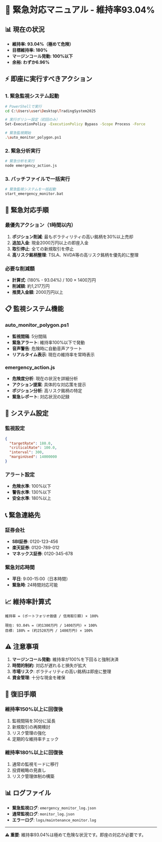 # 🚨 緊急対応マニュアル - 維持率93.04%

## 📊 現在の状況
- **維持率: 93.04%（極めて危険）**
- **目標維持率: 180%**
- **マージンコール発動: 100%以下**
- **余裕: わずか6.96%**

## ⚡ 即座に実行すべきアクション

### 1. 緊急監視システム起動
```bash
# PowerShellで実行
cd C:\Users\user\Desktop\TradingSystem2025

# 実行ポリシー設定（初回のみ）
Set-ExecutionPolicy -ExecutionPolicy Bypass -Scope Process -Force

# 緊急監視開始
.\auto_monitor_polygon.ps1
```

### 2. 緊急分析実行
```bash
# 緊急分析を実行
node emergency_action.js
```

### 3. バッチファイルで一括実行
```bash
# 緊急監視システムを一括起動
start_emergency_monitor.bat
```

## 🚨 緊急対応手順

### 最優先アクション（1時間以内）
1. **ポジション削減**: 最もボラティリティの高い銘柄を30%以上売却
2. **追加入金**: 現金2000万円以上の即座入金
3. **取引停止**: 全ての新規取引を停止
4. **高リスク銘柄整理**: TSLA、NVDA等の高リスク銘柄を優先的に整理

### 必要な削減額
- **計算式**: (180% - 93.04%) / 100 × 1400万円
- **削減額**: 約1,217万円
- **推奨入金額**: 2000万円以上

## 📋 監視システム機能

### auto_monitor_polygon.ps1
- **監視間隔**: 5分間隔
- **緊急アラート**: 維持率100%以下で発動
- **音声警告**: 危険時に自動音声アラート
- **リアルタイム表示**: 現在の維持率を常時表示

### emergency_action.js
- **危険度分析**: 現在の状況を詳細分析
- **アクション提案**: 具体的な対応策を提示
- **ポジション分析**: 高リスク銘柄の特定
- **緊急レポート**: 対応状況の記録

## 🔧 システム設定

### 監視設定
```json
{
  "targetRate": 180.0,
  "criticalRate": 100.0,
  "interval": 300,
  "marginUsed": 14000000
}
```

### アラート設定
- **危険水準**: 100%以下
- **警告水準**: 130%以下
- **安全水準**: 180%以上

## 📞 緊急連絡先

### 証券会社
- **SBI証券**: 0120-123-456
- **楽天証券**: 0120-789-012
- **マネックス証券**: 0120-345-678

### 緊急対応時間
- **平日**: 9:00-15:00（日本時間）
- **緊急時**: 24時間対応可能

## 📈 維持率計算式

```
維持率 = (ポートフォリオ価値 / 信用取引額) × 100%

現在: 93.04% = (約1300万円 / 1400万円) × 100%
目標: 180% = (約2520万円 / 1400万円) × 100%
```

## ⚠️ 注意事項

1. **マージンコール発動**: 維持率が100%を下回ると強制決済
2. **時間的制約**: 対応が遅れると損失が拡大
3. **市場リスク**: ボラティリティの高い銘柄は即座に整理
4. **資金管理**: 十分な現金を確保

## 🔄 復旧手順

### 維持率150%以上に回復後
1. 監視間隔を30分に延長
2. 新規取引の再開検討
3. リスク管理の強化
4. 定期的な維持率チェック

### 維持率180%以上に回復後
1. 通常の監視モードに移行
2. 投資戦略の見直し
3. リスク管理体制の構築

## 📊 ログファイル

- **緊急監視ログ**: `emergency_monitor_log.json`
- **通常監視ログ**: `monitor_log.json`
- **エラーログ**: `logs/maintenance_monitor.log`

---

**⚠️ 重要**: 維持率93.04%は極めて危険な状況です。即座の対応が必要です。

